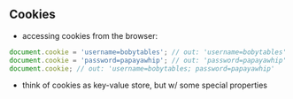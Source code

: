 ## Cookies

- accessing cookies from the browser:

```js
document.cookie = 'username=bobytables'; // out: 'username=bobytables'
document.cookie = 'password=papayawhip'; // out: 'password=papayawhip'
document.cookie; // out: 'username=bobytables; password=papayawhip'
```

- think of cookies as key-value store, but w/ some special properties
